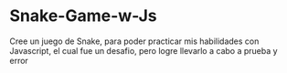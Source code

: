 # Snake-Game-w-Js
Cree un juego de Snake, para poder practicar mis habilidades con Javascript, el cual fue un desafio, pero logre llevarlo a cabo a prueba y error 
